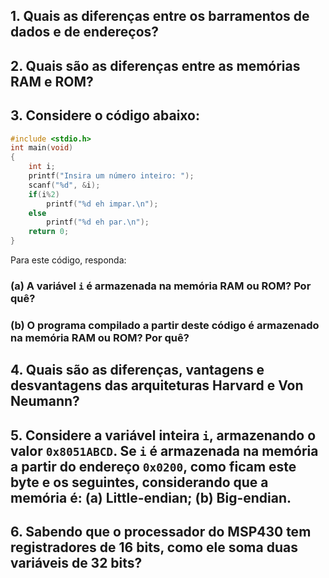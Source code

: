 ## 1. Quais as diferenças entre os barramentos de dados e de endereços?

## 2. Quais são as diferenças entre as memórias RAM e ROM?

## 3. Considere o código abaixo:


```C
#include <stdio.h>
int main(void)
{
	int i;
	printf("Insira um número inteiro: ");
	scanf("%d", &i);
	if(i%2)
		printf("%d eh impar.\n");
	else
		printf("%d eh par.\n");
	return 0;
}
```

Para este código, responda: 
### (a) A variável `i` é armazenada na memória RAM ou ROM? Por quê? 
### (b) O programa compilado a partir deste código é armazenado na memória RAM ou ROM? Por quê?

## 4. Quais são as diferenças, vantagens e desvantagens das arquiteturas Harvard e Von Neumann?

## 5. Considere a variável inteira `i`, armazenando o valor `0x8051ABCD`. Se `i` é armazenada na memória a partir do endereço `0x0200`, como ficam este byte e os seguintes, considerando que a memória é: (a) Little-endian; (b) Big-endian.

## 6. Sabendo que o processador do MSP430 tem registradores de 16 bits, como ele soma duas variáveis de 32 bits?
